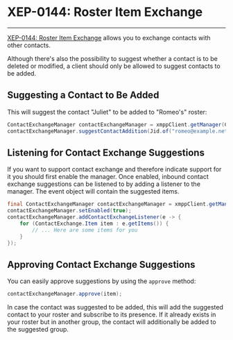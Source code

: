 # XEP-0144: Roster Item Exchange
---

[XEP-0144: Roster Item Exchange][Roster Item Exchange] allows you to exchange contacts with other contacts.

Although there's also the possibility to suggest whether a contact is to be deleted or modified, a client should only be allowed to suggest contacts to be added.

## Suggesting a Contact to Be Added

This will suggest the contact "Juliet" to be added to "Romeo's" roster:

```java
ContactExchangeManager contactExchangeManager = xmppClient.getManager(ContactExchangeManager.class);
contactExchangeManager.suggestContactAddition(Jid.of("romeo@example.net"), new Contact(Jid.of("juliet@example.net"), "Juliet"));
```

## Listening for Contact Exchange Suggestions

If you want to support contact exchange and therefore indicate support for it you should first enable the manager.
Once enabled, inbound contact exchange suggestions can be listened to by adding a listener to the manager. The event object will contain the suggested items.

```java
final ContactExchangeManager contactExchangeManager = xmppClient.getManager(ContactExchangeManager.class);
contactExchangeManager.setEnabled(true);
contactExchangeManager.addContactExchangeListener(e -> {
    for (ContactExchange.Item item : e.getItems()) {
        // ... Here are some items for you
    }
});
```

## Approving Contact Exchange Suggestions

You can easily approve suggestions by using the `approve` method:

```java
contactExchangeManager.approve(item);
```

In case the contact was suggested to be added, this will add the suggested contact to your roster and subscribe to its presence.
If it already exists in your roster but in another group, the contact will additionally be added to the suggested group.


[Roster Item Exchange]: http://xmpp.org/extensions/xep-0144.html "XEP-0144: Roster Item Exchange"
